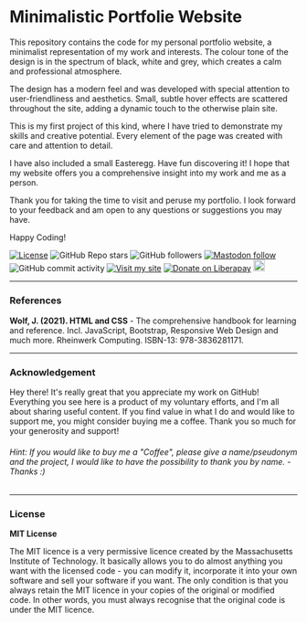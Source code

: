# Minimalistic Portfolie Website

This repository contains the code for my personal portfolio website, a minimalist representation of my work and interests. 
The colour tone of the design is in the spectrum of black, white and grey, which creates a calm and professional atmosphere.

The design has a modern feel and was developed with special attention to user-friendliness and aesthetics. 
Small, subtle hover effects are scattered throughout the site, adding a dynamic touch to the otherwise plain site.

This is my first project of this kind, where I have tried to demonstrate my skills and creative potential. Every element 
of the page was created with care and attention to detail.

I have also included a small Easteregg. Have fun discovering it! I hope that my website offers you a comprehensive 
insight into my work and me as a person.

Thank you for taking the time to visit and peruse my portfolio. I look forward to your feedback and am open to any 
questions or suggestions you may have.

Happy Coding!

[![License](https://img.shields.io/badge/license-MIT-blue)](./LICENSE)
![GitHub Repo stars](https://img.shields.io/github/stars/tmwProjects/tmwProjects.github.io?style=social) 
![GitHub followers](https://img.shields.io/github/followers/tmwProjects?style=social) 
<a href="https://datasci.social/@tmwProjects">
  <img src="https://img.shields.io/mastodon/follow/110580864516294518?domain=https://datasci.social&style=social" alt="Mastodon follow">
</a>
![GitHub commit activity](https://img.shields.io/github/commit-activity/m/tmwProjects/tmwProjects.github.io) 
[![Visit my site](https://img.shields.io/badge/Visit%20my%20site-Online-important)](https://tmwprojects.github.io/)
[![Donate on Liberapay](https://img.shields.io/badge/Donate-Liberapay-yellow)](https://liberapay.com/tmwProjects/donate)
<a href="https://www.buymeacoffee.com/tmwcontactQ"><img src="https://www.buymeacoffee.com/assets/img/custom_images/orange_img.png" height="20.4px"></a>

***

### References

**Wolf, J. (2021). HTML and CSS** - The comprehensive handbook for learning and reference. Incl. JavaScript, Bootstrap, Responsive Web Design and much more. Rheinwerk Computing. ISBN-13: 978-3836281171.


***

### Acknowledgement

Hey there! It's really great that you appreciate my work on GitHub! Everything you see here is a product of my voluntary efforts, and I'm all about sharing useful content. If you find value in what I do and would like to support me, you might consider buying me a coffee. Thank you so much for your generosity and support!

###### Hint: If you would like to buy me a "Coffee", please give a name/pseudonym and the project, I would like to have the possibility to thank you by name. - Thanks :)

***

### License

**MIT License**

The MIT licence is a very permissive licence created by the Massachusetts Institute of Technology. It basically allows 
you to do almost anything you want with the licensed code - you can modify it, incorporate it into your own software 
and sell your software if you want. The only condition is that you always retain the MIT licence in your copies of the 
original or modified code. In other words, you must always recognise that the original code is under the MIT licence.
